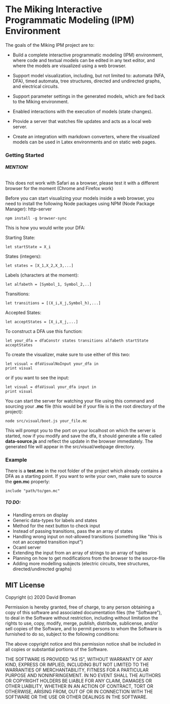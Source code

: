 
# The Miking Interactive Programmatic Modeling (IPM) Environment

The goals of the Miking IPM project are to:

* Build a complete interactive programmatic modeling (IPM) environment,
  where code and textual models can be edited in any text editor, and
  where the models are visualized using a web browser.

* Support model visualization, including, but not limited to:
automata (NFA, DFA), timed automata, tree structures, directed and
undirected graphs, and electrical circuits.

* Support parameter settings in the generated models, which are fed
  back to the Miking environment.

* Enabled interactions with the execution of models (state changes).

* Provide a server that watches file updates and acts as a local web server.

* Create an integration with markdown converters, where the visualized
  models can be used in Latex environments and on static web pages.


### Getting Started

###### **MENTION!** 
This does not work with Safari as a browser, please test it with a different browser for the moment (Chrome and Firefox work)


Before you can start visualizing your models inside a web browser, you need to
install the following Node packages using NPM (Node Package Manager): http-server

	npm install -g browser-sync


This is how you would write your DFA:

Starting State:

	let startState = X_i

States (integers):

	let states = [X_1,X_2,X_3,...]

Labels (characters at the moment):

	let alfabeth = [Symbol_1, Symbol_2,..]

Transitions:

	let transitions = [(X_i,X_j,Symbol_h),...]

Accepted States:

	let acceptStates = [X_i,X_j,...]

To construct a DFA use this function:

	let your_dfa = dfaConstr states transitions alfabeth startState acceptStates

To create the visualizer, make sure to use either of this two:

	let visual = dfaVisualNoInput your_dfa in
	print visual

or if you want to see the input:

	let visual = dfaVisual your_dfa input in
	print visual

You can start the server for watching your file using this command and sourcing your **.mc** file (this would be if your file is in the root directory of the project):

	node src/visual/boot.js your_file.mc

This will prompt you to the port on your localhost on which the server is started, now if you modify and save the dfa, it should generate a file called **data-source.js** and reflect the update in the browser immediately. The generated file will appear in the src/visual/webpage directory.

### Example

There is a **test.mc** in the root folder of the project which already contains a DFA as a starting point. If you want to write your own, make sure to source the **gen.mc** properly:

	include "path/to/gen.mc"

##### TO DO:

- Handling errors on display
- Generic data-types for labels and states
- Method for the next button to check input
- Instead of passing transitions, pass the an array of states
- Handling wrong input on not-allowed transitions (something like "this is not an accepted transition input")
- Ocaml server
- Extending the input from an array of strings to an array of tuples
- Planning on how to get modifications from the browser to the source-file
- Adding more modelling subjects (electric circuits, tree structures, directed/undirected graphs)


## MIT License

Copyright (c) 2020 David Broman

Permission is hereby granted, free of charge, to any person obtaining a copy
of this software and associated documentation files (the "Software"), to deal
in the Software without restriction, including without limitation the rights
to use, copy, modify, merge, publish, distribute, sublicense, and/or sell
copies of the Software, and to permit persons to whom the Software is
furnished to do so, subject to the following conditions:

The above copyright notice and this permission notice shall be included in all
copies or substantial portions of the Software.

THE SOFTWARE IS PROVIDED "AS IS", WITHOUT WARRANTY OF ANY KIND, EXPRESS OR
IMPLIED, INCLUDING BUT NOT LIMITED TO THE WARRANTIES OF MERCHANTABILITY,
FITNESS FOR A PARTICULAR PURPOSE AND NONINFRINGEMENT. IN NO EVENT SHALL THE
AUTHORS OR COPYRIGHT HOLDERS BE LIABLE FOR ANY CLAIM, DAMAGES OR OTHER
LIABILITY, WHETHER IN AN ACTION OF CONTRACT, TORT OR OTHERWISE, ARISING FROM,
OUT OF OR IN CONNECTION WITH THE SOFTWARE OR THE USE OR OTHER DEALINGS IN THE
SOFTWARE.
